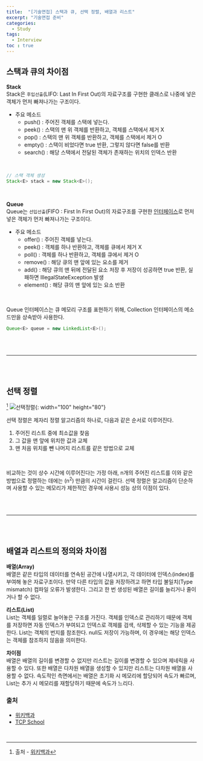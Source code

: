 ```yaml
---
title:  "[기술면접] 스택과 큐, 선택 정렬, 배열과 리스트"
excerpt: "기술면접 준비"
categories: 
  - Study
tags: 
  - Interview
toc : true
---
```



## 스택과 큐의 차이점

**Stack** <br>
Stack은 `후입선출`(LIFO: Last In First Out)의 자료구조를 구현한 클래스로 나중에 넣은 객체가 먼저 빠져나가는 구조이다. 

- 주요 메소드
    - push() : 주어진 객체를 스택에 넣는다.
    - peek() : 스택의 맨 위 객체를 반환하고, 객체를 스택에서 제거 X
    - pop() : 스택의 맨 위 객체를 반환하고, 객체를 스택에서 제거 O
    - empty() : 스택이 비었다면 true 반환, 그렇지 않다면 false를 반환
    - search() : 해당 스택에서 전달된 객체가 존재하는 위치의 인덱스 반환
<br>

```java
// 스택 객체 생성
Stack<E> stack = new Stack<E>();
```

<br>

**Queue** <br>
Queue는 `선입선출`(FIFO : First In First Out)의 자료구조를 구현한 <u>인터페이스</u>로 먼저 넣은 객체가 먼저 빠져나가는 구조이다.

- 주요 메소드
    - offer() : 주어진 객체를 넣는다.
    - peek() : 객체를 하나 반환하고, 객체를 큐에서 제거 X
    - poll() : 객체를 하나 반환하고, 객체를 큐에서 제거 O
    - remove() : 해당 큐의 맨 앞에 있는 요소를 제거
    - add() : 해당 큐의 맨 뒤에 전달된 요소 저장 후 저장이 성공하면 true 반환, 실패하면 IllegalStateException 발생
    - element() : 해당 큐의 맨 앞에 있는 요소 반환

<br>

Queue 인터페이스는 큐 메모리 구조를 표현하기 위해, Collection 인터페이스의 메소드만을 상속받아 사용한다.


```java
Queue<E> queue = new LinkedList<E>();
```

<br><br>

-------------

<br><br>

## 선택 정렬
[^w1]
![선택정렬](https://upload.wikimedia.org/wikipedia/commons/9/94/Selection-Sort-Animation.gif){: width="100" height="80"} 

선택 정렬은 제자리 정렬 알고리즘의 하나로, 다음과 같은 순서로 이루어진다.
1. 주어진 리스트 중에 최소값을 찾음
2. 그 값을 맨 앞에 위치한 값과 교체
3. 맨 처음 위치를 뺀 나머지 리스트를 같은 방법으로 교체
<br>

비교하는 것이 상수 시간에 이루어진다는 가정 아래, n개의 주어진 리스트를 이와 같은 방법으로 정렬하는 데에는 (n<sup>2</sup>) 만큼의 시간이 걸린다. 선택 정렬은 알고리즘이 단순하며 사용할 수 있는 메모리가 제한적인 경우에 사용시 성능 상의 이점이 있다.



<br><br>

-------------

<br><br>

## 배열과 리스트의 정의와 차이점

**배열(Array)** <br>
배열은 같은 타입의 데이터를 연속된 공간에 나열시키고, 각 데이터에 인덱스(index)를 부여해 놓은 자료구조이다. 만약 다른 타입의 값을 저장하려고 하면 타입 불일치(Type mismatch) 컴파일 오류가 발생한다. 그리고 한 번 생성된 배열은 길이를 늘리거나 줄이거나 할 수 없다.
<br>

**리스트(List)** <br>
List는 객체를 일렬로 늘어놓은 구조를 가진다. 객체를 인덱스로 관리하기 때문에 객체를 저장하면 자동 인덱스가 부여되고 인덱스로 객체를 검색, 삭제할 수 있는 기능을 제공한다. List는 객체의 번지를 참조한다. null도 저장이 가능하며, 이 경우에는 해당 인덱스는 객체를 참조하지 않음을 의미한다.
<br>

**차이점** <br>
배열은 배열의 길이를 변경할 수 없지만 리스트는 길이를 변경할 수 있으며 제네릭을 사용할 수 있다. 또한 배열은 다차원 배열을 생성할 수 있지만 리스트는 다차원 배열을 사용할 수 없다. 속도적인 측면에서는 배열은 초기화 시 메모리에 할당되어 속도가 빠르며, List는 추가 시 메모리를 재할당하기 때문에 속도가 느리다.

### 출처

- [위키백과](https://ko.wikipedia.org/wiki/%EC%8A%A4%ED%83%9D)
- [TCP School](http://www.tcpschool.com/java/java_collectionFramework_stackQueue)

<br>

[^w1]: 출처 - [위키백과](https://ko.wikipedia.org/wiki/%EC%84%A0%ED%83%9D_%EC%A0%95%EB%A0%AC)